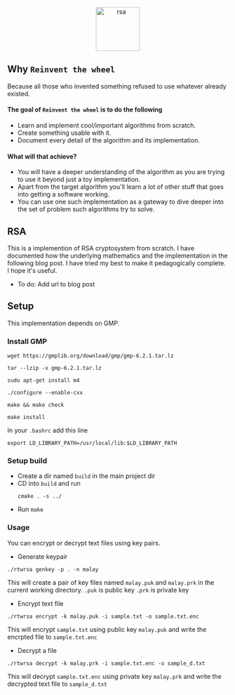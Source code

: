<p align="center">
  <img height="100" src="https://imgur.com/download/OTNcfwW/" alt="rsa"/>
</p>


## Why  `Reinvent the wheel`
Because all those who invented something refused to use whatever already existed. 

#### The goal of `Reinvent the wheel` is to do the following
- Learn and implement cool/important algorithms from scratch.
- Create something usable with it.
- Document every detail of the algorithm and its implementation.

#### What will that achieve?
- You will have a deeper understanding of the algorithm as you are trying to use it beyond just a toy implementation.
- Apart from the target algorithm you'll learn a lot of other stuff that goes into getting a software working.
- You can use one such implementation as a gateway to dive deeper into the set of problem such algorithms try to solve.


## RSA
This is a implemention of RSA cryptosystem from scratch. I have documented how the underlying mathematics and the implementation in the following blog post. I have tried my best to make it pedagogically complete. I hope it's useful.

* To do: Add url to blog post



## Setup
This implementation depends on GMP.

### Install GMP

```
wget https://gmplib.org/download/gmp/gmp-6.2.1.tar.lz
```
```
tar --lzip -x gmp-6.2.1.tar.lz
```
```
sudo apt-get install m4
```
```
./configure --enable-cxx
```
```
make && make check
```
```
make install
```


In your `.bashrc` add this line
```
export LD_LIBRARY_PATH=/usr/local/lib:$LD_LIBRARY_PATH
```

### Setup build
- Create a dir named `build` in the main project dir
- CD into `build` and run 
  ```
  cmake . -s ../
  ```
- Run `make`

### Usage

You can encrypt or decrypt text files using key pairs.

- Generate keypair
```
./rtwrsa genkey -p . -n malay 
```
This will create a pair of key files named `malay.puk` and `malay.prk` in the current working directory. `.puk` is public key `.prk` is private key

- Encrypt text file
```
./rtwrsa encrypt -k malay.puk -i sample.txt -o sample.txt.enc
```
This will encrypt `sample.txt` using public key `malay.puk` and write the encrpted file to `sample.txt.enc`

- Decrypt a file
```
./rtwrsa decrypt -k malay.prk -i sample.txt.enc -o sample_d.txt
```
This will decrypt `sample.txt.enc` using private key `malay.prk` and write the decrypted text file to `sample_d.txt`
